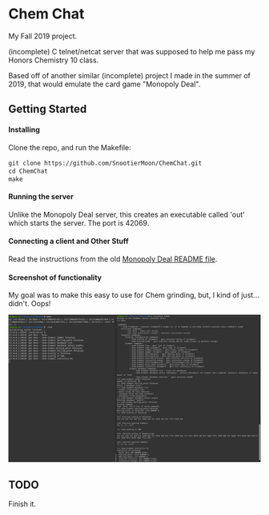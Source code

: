 # Chem Chat
My Fall 2019 project.

(incomplete) C telnet/netcat server that was supposed to help me pass my Honors Chemistry 10 class.

Based off of another similar (incomplete) project I made in the summer of 2019, that would emulate the card game "Monopoly Deal".

## Getting Started

#### Installing

Clone the repo, and run the Makefile:

```
git clone https://github.com/SnootierMoon/ChemChat.git
cd ChemChat
make
```

#### Running the server

Unlike the Monopoly Deal server, this creates an executable called 'out' which starts the server. The port is 42069.

#### Connecting a client and Other Stuff

Read the instructions from the old [Monopoly Deal README file](https://github.com/SnootierMoon/MonopolyDeal#getting-started).

#### Screenshot of functionality

My goal was to make this easy to use for Chem grinding, but, I kind of just... didn't. Oops!

![scrot](res/scrot.png?raw=true "Screenshot")

## TODO

Finish it.

